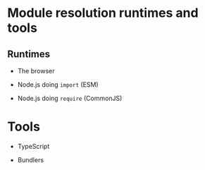 # Module resolution runtimes and tools

## Runtimes

- The browser

- Node.js doing `import` (ESM)

- Node.js doing `require` (CommonJS)

# Tools

- TypeScript

- Bundlers

